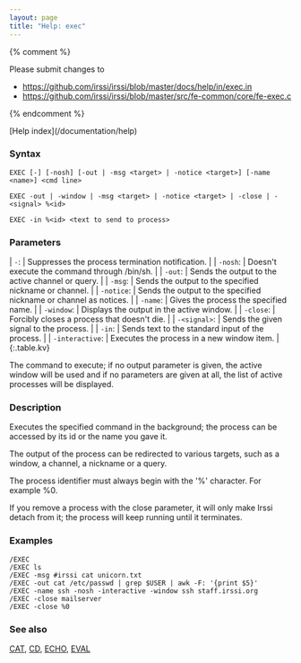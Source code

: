 ```yaml
---
layout: page
title: "Help: exec"
---
```


{% comment %}

Please submit changes to
- https://github.com/irssi/irssi/blob/master/docs/help/in/exec.in
- https://github.com/irssi/irssi/blob/master/src/fe-common/core/fe-exec.c


{% endcomment %}
<nav markdown="1">
[Help index](/documentation/help)
</nav>

### Syntax ###

<div class="highlight irssisyntax"><pre style="\-\-cmdlen:4ch"><code><span class="synB">EXEC</span> <span class="syn10">[<span class="syn">-</span>]</span> <span class="syn10">[<span class="syn">-nosh</span>]</span> <span class="syn10">[<span class="syn">-out</span> | <span class="syn">-msg</span> <span class="syn09">&lt;target></span> | <span class="syn">-notice</span> <span class="syn09">&lt;target></span>]</span> <span class="syn10">[<span class="syn">-name</span> <span class="syn09">&lt;name></span>]</span> <span class="synB05">&lt;cmd line></span></code></pre></div>


<div class="highlight irssisyntax"><pre style="\-\-cmdlen:4ch"><code><span class="synB">EXEC</span> <span class="synB">-out</span> | <span class="synB">-window</span> | <span class="synB">-msg</span> <span class="synB05">&lt;target></span> | <span class="synB">-notice</span> <span class="synB05">&lt;target></span> | <span class="synB">-close</span> | <span class="synB">-</span><span class="synB05">&lt;signal></span> <span class="synB">%</span><span class="synB05">&lt;id></span></code></pre></div>


<div class="highlight irssisyntax"><pre style="\-\-cmdlen:4ch"><code><span class="synB">EXEC</span> <span class="synB">-in</span> <span class="synB">%</span><span class="synB05">&lt;id></span> <span class="synB05">&lt;text to send to process></span></code></pre></div>



### Parameters ###


| `-`: |                Suppresses the process termination notification. |
| `-nosh`: |            Doesn't execute the command through /bin/sh. |
| `-out`: |             Sends the output to the active channel or query. |
| `-msg`: |             Sends the output to the specified nickname or channel. |
| `-notice`: |          Sends the output to the specified nickname or channel as notices. |
| `-name`: |            Gives the process the specified name. |
| `-window`: |          Displays the output in the active window. |
| `-close`: |           Forcibly closes a process that doesn't die. |
| `-<signal>`: |        Sends the given signal to the process. |
| `-in`: |              Sends text to the standard input of the process. |
| `-interactive`: |     Executes the process in a new window item. |
{:.table.kv}

The command to execute; if no output parameter is given, the active window
will be used and if no parameters are given at all, the list of active
processes will be displayed.

### Description ###

Executes the specified command in the background; the process can be
accessed by its id or the name you gave it.

The output of the process can be redirected to various targets, such as
a window, a channel, a nickname or a query.

The process identifier must always begin with the '%' character. For
example %0.

If you remove a process with the close parameter, it will only make Irssi
detach from it; the process will keep running until it terminates.

### Examples ###

    /EXEC
    /EXEC ls
    /EXEC -msg #irssi cat unicorn.txt
    /EXEC -out cat /etc/passwd | grep $USER | awk -F: '{print $5}'
    /EXEC -name ssh -nosh -interactive -window ssh staff.irssi.org
    /EXEC -close mailserver
    /EXEC -close %0

### See also ###
[CAT](/documentation/help/cat), [CD](/documentation/help/cd), [ECHO](/documentation/help/echo), [EVAL](/documentation/help/eval)

